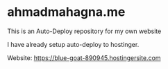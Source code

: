 # ahmadmahagna.me
This is an Auto-Deploy repository for my own website

I have already setup auto-deploy to hostinger.

Website: https://blue-goat-890945.hostingersite.com
